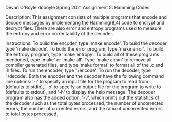 Devan O'Boyle
doboyle
Spring 2021
Assignment 5: Hamming Codes

Description: This assignment consists of multiple programs that encode and decode
messages by implementing the Hamming(8,4) code to encrypt and decrypt files. There
are also error and entropy programs used to measure the entropy and error correctability
of the decoder.

Instructions: To build the encoder, type 'make encode'. To build the decoder type 'make decode'.
To build the error program, type 'make error'. To build the entropy program, type 'make entropy'.
To build all of these programs mentioned, type 'make' or 'make all'. Type 'make clean' to remove
all compiler generated files, and type 'make format' to format all of the .c and .h files. To run
the encoder, type './encode'. To run the decoder, type './decode'. Both the encoder and the decoder
have the following command line options: '-i' to specify an input file for the program to read from
(defaults to stdin), '-o' to specify an output file for the program to write to (defaults to stdout),
and '-h' to display the help message. The decoder program also has the added option, '-v', which
prints out the statistics of the decoder such as the total bytes processed, the number of uncorrected
errors, the number of corrected errors, and the ratio of uncorrected errors to total bytes processed.

